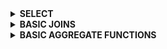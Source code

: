 <details>
  <summary><strong>SELECT</strong></summary>

<details>
  <summary> 1757. Recyclable and Low Fat Products</summary> 

> **Table: Products**  
>   
> | Column Name | Type    |  
> |-------------|---------|  
> | product_id  | int     |  
> | low_fats    | enum    |  
> | recyclable  | enum    |  
>   
> - `product_id` is the primary key (column with unique values) for this table.  
> - `low_fats` is an `ENUM` (category) of type `('Y', 'N')` where `'Y'` means this product is low fat and `'N'` means it is not.  
> - `recyclable` is an `ENUM` (category) of types `('Y', 'N')` where `'Y'` means this product is recyclable and `'N'` means it is not.  
>   
> **Problem Statement:**  
> Write a solution to find the IDs of products that are both low fat and recyclable.  
> Return the result table in any order.  
> The result format is in the following example.  
> 
> **Solution:**
> 
> ```sql  
> SELECT  
>     product_id  
> FROM Products  
> WHERE low_fats = 'Y'   -- Filters only products that are low fat  
>   AND recyclable = 'Y'; -- Filters only products that are recyclable  
> ```  
>   
> **Output:**  
>   
> | product_id |  
> |------------|  
> | 1          |  
> | 3          |  
>   
> **Explanation:**  
> - The query selects the `product_id` from the `Products` table.  
> - It uses the `WHERE` clause to filter the rows where both `low_fats` and `recyclable` columns have the value `'Y'`.  
> - This ensures that only products that are both low fat and recyclable are returned.

</details>


<details>
  <summary> 584. Find Customer Referee</summary> 

> **Table: Customer**  
>   
> | Column Name | Type    |  
> |-------------|---------|  
> | id          | int     |  
> | name        | varchar |  
> | referee_id  | int     |  
>   
> - `id` is the primary key column for this table.  
> - Each row of this table indicates the `id` of a customer, their `name`, and the `id` of the customer who referred them.  
>   
> **Problem Statement:**  
> Find the names of the customers that are not referred by the customer with `id = 2`.  
> Return the result table in any order.  
> The result format is in the following example.  
> 
> **Solution:**
> 
> ```sql  
> SELECT name  
> FROM Customer  
> WHERE 1=1
> AND referee_id IS NULL -- Filters customers who were not referred
> OR referee_id != 2;  -- by customer with id = 2 or have no referee 
> ```  
>   
> **Output:**  
>   
> | name |  
> |------|  
> | Will |  
> | Jane |  
> | Bill |  
> | Zack |  
>   
> **Explanation:**  
> - The query selects the `name` from the `Customer` table.  
> - It uses the `WHERE` clause to filter rows where `referee_id` is either `NULL` or not equal to `2`.  
> - This ensures that only customers who are not referred by the customer with `id = 2` are returned.

</details>

<details>
  <summary> 595. Big Countries</summary> 

> **Table: World**  
>   
> | Column Name | Type    |  
> |-------------|---------|  
> | name        | varchar |  
> | continent   | varchar |  
> | area        | int     |  
> | population  | int     |  
> | gdp         | bigint  |  
>   
> - `name` is the primary key (column with unique values) for this table.  
> - Each row of this table gives information about the name of a country, the continent to which it belongs, its area, the population, and its GDP value.  
>   
> **Problem Statement:**  
> A country is considered big if:  
> - it has an area of at least three million (i.e., 3000000 km²), or  
> - it has a population of at least twenty-five million (i.e., 25000000).  
> Write a solution to find the `name`, `population`, and `area` of the big countries.  
> Return the result table in any order.  
> The result format is in the following example.  
> 
> **Solution:**
> 
> ```sql  
> SELECT name, population, area  
> FROM World  
> WHERE area >= 3000000 OR population >= 25000000;  -- Filters countries with area >= 3,000,000 or population >= 25,000,000  
> ```  
>   
> **Output:**  
>   
> | name        | population | area    |  
> |-------------|------------|---------|  
> | Afghanistan | 25500100   | 652230  |  
> | Algeria     | 37100000   | 2381741 |  
>   
> **Explanation:**  
> - The query selects the `name`, `population`, and `area` from the `World` table.  
> - It uses the `WHERE` clause to filter the rows where either `area` is greater than or equal to `3000000` or `population` is greater than or equal to `25000000`.  
> - This ensures that only the big countries are returned.

</details>

<details>
  <summary> 1148. Article Views I</summary> 

> **Table: Views**  
>   
> | Column Name | Type    |  
> |-------------|---------|  
> | article_id  | int     |  
> | author_id   | int     |  
> | viewer_id   | int     |  
> | view_date   | date    |  
>   
> - There is no primary key (column with unique values) for this table; the table may have duplicate rows.  
> - Each row of this table indicates that some viewer viewed an article (written by some author) on some date.  
> - Note that equal `author_id` and `viewer_id` indicate the same person.  
>   
> **Problem Statement:**  
> Write a solution to find all the authors that viewed at least one of their own articles.  
> Return the result table sorted by `id` in ascending order.  
> The result format is in the following example.
> 
> **Solution:**
> 
> ```sql  
> SELECT DISTINCT author_id AS id  
> FROM Views  
> WHERE author_id = viewer_id  -- Filters rows where the author viewed their own article  
> ORDER BY author_id;  -- Orders the result by id in ascending order  
> ```  
>   
> **Output:**  
>   
> | id |  
> |----|  
> | 4  |  
> | 7  |  
>   
> **Explanation:**  
> - The query selects distinct `author_id` from the `Views` table where the `author_id` is the same as `viewer_id`.  
> - This condition checks if an author has viewed their own article.  
> - The result is sorted in ascending order by `id`.

</details>

<details>
  <summary> 1683. Invalid Tweets</summary> 

> **Table: Tweets**  
>   
> | Column Name | Type    |  
> |-------------|---------|  
> | tweet_id    | int     |  
> | content     | varchar |  
>   
> - `tweet_id` is the primary key (column with unique values) for this table.  
> - This table contains all the tweets in a social media app.  
>   
> **Problem Statement:**  
> Write a solution to find the IDs of the invalid tweets. A tweet is considered invalid if the number of characters used in the content of the tweet is strictly greater than 15.  
> Return the result table in any order.  
> The result format is in the following example.
> 
> **Solution:**
> 
> ```sql  
> SELECT tweet_id  
> FROM Tweets  
> WHERE LENGTH(content) > 15;  -- Filters tweets where the content length is greater than 15 characters  
> ```  
>   
> **Output:**  
>   
> | tweet_id |  
> |----------|  
> | 2        |  
>   
> **Explanation:**  
> - The query selects `tweet_id` from the `Tweets` table where the length of `content` is greater than 15 characters.  
> - This ensures that only the IDs of invalid tweets are returned.

</details>
</details>
















<details>
  <summary><strong>BASIC JOINS</strong></summary>

<details>
  <summary> 1378. Replace Employee ID With The Unique Identifier</summary> 

> **Table: Employees**  
>   
> | Column Name | Type    |  
> |-------------|---------|  
> | id          | int     |  
> | name        | varchar |  
>   
> - `id` is the primary key (column with unique values) for this table.  
> - Each row of this table contains the `id` and the `name` of an employee in a company.  
>   
> **Table: EmployeeUNI**  
>   
> | Column Name | Type    |  
> |-------------|---------|  
> | id          | int     |  
> | unique_id   | int     |  
>   
> - `(id, unique_id)` is the primary key (combination of columns with unique values) for this table.  
> - Each row of this table contains the `id` and the corresponding `unique_id` of an employee in the company.  
>   
> **Problem Statement:**  
> Write a solution to show the `unique_id` of each user. If a user does not have a `unique_id`, show `null`.  
> Return the result table in any order.  
> The result format is in the following example.
> 
> **Solution:**
> 
> ```sql  
> SELECT u.unique_id, e.name  
> FROM Employees AS e  
> LEFT JOIN EmployeeUNI AS u ON u.id = e.id;  -- Joins the tables on employee id and retrieves unique_id; null if not found  
> ```  
>   
> **Output:**  
>   
> | unique_id | name     |  
> |-----------|----------|  
> | null      | Alice    |  
> | null      | Bob      |  
> | 2         | Meir     |  
> | 3         | Winston  |  
> | 1         | Jonathan |  
>   
> **Explanation:**  
> - The query performs a `LEFT JOIN` between the `Employees` and `EmployeeUNI` tables on the `id` column.  
> - It selects the `unique_id` and `name` of each employee. If an employee does not have a `unique_id`, the result is `null`.

</details>

<details>
  <summary>1068. Product Sales Analysis I</summary>  

> **Table: Sales**  
>  
> | Column Name | Type  |  
> |-------------|-------|  
> | sale_id     | int   |  
> | product_id  | int   |  
> | year        | int   |  
> | quantity    | int   |  
> | price       | int   |  
>  
> (sale_id, year) is the primary key (combination of columns with unique values) of this table.  
> product_id is a foreign key (reference column) to Product table.  
> Each row of this table shows a sale on the product product_id in a certain year.  
> Note that the price is per unit.  
>  
> **Table: Product**  
>  
> | Column Name  | Type    |  
> |--------------|---------|  
> | product_id   | int     |  
> | product_name | varchar |  
>  
> product_id is the primary key (column with unique values) of this table.  
> Each row of this table indicates the product name of each product.  
>  
> **Problem Statement:**  
> Write a solution to report the product_name, year, and price for each sale_id in the Sales table.  
> Return the resulting table in any order.  
>  
> **Solution:**  
>  
> ```sql  
> SELECT p.product_name, s.year, s.price  
> FROM sales as s  
> LEFT JOIN product as p ON p.product_id = s.product_id;  
> ```  
>  
> **Output:**  
>  
> | product_name | year | price |  
> | ------------ | ---- | ----- |  
> | Nokia        | 2008 | 5000  |  
> | Nokia        | 2009 | 5000  |  
> | Apple        | 2011 | 9000  |  
>  
> **Explanation:**  
> - The query retrieves the product name, the year of the sale, and the price for each sale from the Sales table.  
> - A LEFT JOIN is used to join the Product table with the Sales table on product_id.  
> - The result includes all records from Sales and matches the corresponding product name from Product.
> 
</details>

<details>
  <summary>1581. Customer Who Visited but Did Not Make Any Transactions</summary>  

> **Table: Visits**  
>  
> | Column Name | Type    |  
> |-------------|---------|  
> | visit_id    | int     |  
> | customer_id | int     |  
>  
> visit_id is the column with unique values for this table.  
> This table contains information about the customers who visited the mall.  
>  
> **Table: Transactions**  
>  
> | Column Name    | Type    |  
> |----------------|---------|  
> | transaction_id | int     |  
> | visit_id       | int     |  
> | amount         | int     |  
>  
> transaction_id is the column with unique values for this table.  
> This table contains information about the transactions made during the visit_id.  
>  
> **Problem Statement:**  
> Write a solution to find the IDs of the users who visited without making any transactions and the number of times they made these types of visits.  
> Return the result table sorted in any order.  
>  
> **Solution:**  
>  
> ```sql  
> SELECT v.customer_id, COUNT(v.visit_id) as count_no_trans  
> FROM visits as v  
> LEFT JOIN transactions as t ON v.visit_id = t.visit_id  
> WHERE t.visit_id IS NULL  
> GROUP BY v.customer_id;  
> ```  
>  
> **Output:**  
>  
> | customer_id | count_no_trans |  
> | ----------- | -------------- |  
> | 30          | 1              |  
> | 54          | 2              |  
> | 96          | 1              |  
>  
> **Explanation:**  
> - The query joins the `Visits` table with the `Transactions` table using a LEFT JOIN to keep all visits, even if no transaction was made.  
> - The `WHERE t.visit_id IS NULL` clause filters out any visits that had a transaction.  
> - The result is grouped by customer_id, and the COUNT function calculates how many visits did not result in a transaction.  
> 
</details>


<details>
  <summary>197. Rising Temperature</summary>  

> **Table: Weather**  
>  
> | Column Name   | Type    |  
> |---------------|---------|  
> | id            | int     |  
> | recordDate    | date    |  
> | temperature   | int     |  
>  
> id is the column with unique values for this table.  
> There are no different rows with the same recordDate.  
> This table contains information about the temperature on a certain day.  
>  
> **Problem Statement:**  
> Write a solution to find all dates' `id` with higher temperatures compared to the previous day.  
> Return the result table in any order.  
>  
> **Solution:**  
>  
> ```sql  
> SELECT w1.id  
> FROM weather as w1  
> JOIN weather as w2 ON w1.recordDate = DATEADD(DAY, 1, w2.recordDate)  
> WHERE w1.temperature > w2.temperature;  
> ```  
>  
> **Output:**  
>  
> | id |  
> |----|  
> | 2  |  
> | 4  |  
>  
> **Explanation:**  
> - The query joins the `Weather` table with itself to compare the temperature on each day with the temperature of the previous day.  
> - The `DATEADD(DAY, 1, w2.recordDate)` condition ensures that we are comparing consecutive days.  
> - The `WHERE w1.temperature > w2.temperature` filters out the rows where the temperature of the current day is lower or equal to the previous day, and only selects those where the temperature increased.
>  
</details>


<details>
  <summary>1661. Average Time of Process per Machine</summary> 

> **Table: Activity**  
>   
> | Column Name    | Type    |  
> |----------------|---------|  
> | machine_id     | int     |  
> | process_id     | int     |  
> | activity_type  | enum    |  
> | timestamp      | float   |  
>   
> - `machine_id`: The ID of the machine.  
> - `process_id`: The ID of the process running on the machine.  
> - `activity_type`: An ENUM of either `'start'` or `'end'`, indicating the beginning and end of a process.  
> - `timestamp`: A float representing the time in seconds when the activity occurred.  
> 
> **Problem Statement:**  
> Write a solution to find the average time each machine takes to complete a process.  
> The time for a process is calculated by subtracting the 'start' timestamp from the 'end' timestamp.  
> The result should include the `machine_id` and the average processing time, rounded to 3 decimal places.
> 
> **Solution:**
> 
> ```sql
> SELECT 
>     a.machine_id, 
>     ROUND(AVG(b.timestamp - a.timestamp), 3) AS processing_time
> FROM 
>     Activity AS a
> JOIN 
>     Activity AS b
> ON 
>     a.machine_id = b.machine_id
>     AND a.process_id = b.process_id
>     AND a.activity_type = 'start'
>     AND b.activity_type = 'end'
> GROUP BY 
>     a.machine_id;
> ```
> **Output:**  
> | machine_id | processing_time |
> | ---------- | --------------- |
> | 0          | 0.894           |
> | 1          | 0.995           |
> | 2          | 1.456           |
>
> **Explanation:**
>
> The query joins the Activity table to itself to match the start and end times of each process.
> It then calculates the time difference between the 'start' and 'end' timestamps for each process.
> The result is grouped by machine_id, and the average processing time for each machine is returned.
> The AVG function calculates the average processing time for each machine, and the ROUND function rounds it to 3 decimal places.

</details>

<details>
  <summary>577. Employee Bonus</summary> 

> **Table: Employee**  
>   
> | Column Name | Type    |  
> |-------------|---------|  
> | empId       | int     |  
> | name        | varchar |  
> | supervisor  | int     |  
> | salary      | int     |  
>   
> - `empId` is the primary key of the Employee table.  
> - Each row represents an employee's information, including their `empId`, `name`, `supervisor`, and `salary`.  

> **Table: Bonus**  
>   
> | Column Name | Type    |  
> |-------------|---------|  
> | empId       | int     |  
> | bonus       | int     |  
>   
> - `empId` is the primary key of the Bonus table and a foreign key to `empId` in the Employee table.  
> - Each row represents the `empId` of an employee and their respective `bonus`.  
>   
> **Problem Statement:**  
> Write a query to return the `name` and `bonus` of each employee whose bonus is less than 1000 or is missing (null).  
> Return the result in any order.
> 
> **Solution:**
> 
> ```sql
> SELECT 
>     e.name, 
>     b.bonus 
> FROM 
>     Employee e
> LEFT JOIN 
>     Bonus b ON e.empID = b.empID
> WHERE 
>     b.bonus < 1000 OR b.bonus IS NULL;
> ```
> **Output:**  
> | name | bonus |
> | ---- | ----- |
> | Brad | null  |
> | John | null  |
> | Dan  | 500   |
>
> **Explanation:**  
> The query performs a LEFT JOIN between the Employee and Bonus tables to ensure that all employees are included, even if they have no bonus (null).  
> The WHERE clause filters the employees who either have a bonus less than 1000 or no bonus at all.  
> The result returns the names of employees along with their respective bonus amounts, or null if they have no bonus.  


</details>


<details>
  <summary>1280. Students and Examinations</summary>

> **Table: Students**  
> 
> | Column Name   | Type    |  
> |---------------|---------|  
> | student_id    | int     |  
> | student_name  | varchar |  
> 
> - `student_id` is the primary key (column with unique values) for this table.  
> - Each row of this table contains the ID and the name of one student in the school.  
> 
> **Table: Subjects**  
> 
> | Column Name  | Type    |  
> |--------------|---------|  
> | subject_name | varchar |  
> 
> - `subject_name` is the primary key (column with unique values) for this table.  
> - Each row of this table contains the name of one subject in the school.  
> 
> **Table: Examinations**  
> 
> | Column Name  | Type    |  
> |--------------|---------|  
> | student_id   | int     |  
> | subject_name | varchar |  
> 
> - There is no primary key (column with unique values) for this table. It may contain duplicates.  
> - Each student from the `Students` table takes every course from the `Subjects` table.  
> - Each row of this table indicates that a student with ID `student_id` attended the exam of `subject_name`.  
> 
> **Problem Statement:**  
> Write a solution to find the number of times each student attended each exam.  
> Return the result table ordered by `student_id` and `subject_name`.  
> 
> **Solution:**  
> 
> ```sql
> WITH att AS (
>     SELECT st.student_id, st.student_name, sb.subject_name
>     FROM Students AS st
>     CROSS JOIN Subjects AS sb
> )
> SELECT a.student_id, a.student_name, a.subject_name, COUNT(e.subject_name) AS attended_exams
> FROM att a
> LEFT JOIN Examinations AS e
>     ON a.student_id = e.student_id
>     AND a.subject_name = e.subject_name
> GROUP BY a.student_id, a.subject_name
> ORDER BY a.student_id, a.subject_name;
> ```  
> 
> **Output:**  
> 
> | student_id | student_name | subject_name | attended_exams |  
> |------------|--------------|--------------|----------------|  
> | 1          | Alice        | Math         | 3              |  
> | 1          | Alice        | Physics      | 2              |  
> | 1          | Alice        | Programming  | 1              |  
> | 2          | Bob          | Math         | 1              |  
> | 2          | Bob          | Physics      | 0              |  
> | 2          | Bob          | Programming  | 1              |  
> | 6          | Alex         | Math         | 0              |  
> | 6          | Alex         | Physics      | 0              |  
> | 6          | Alex         | Programming  | 0              |  
> | 13         | John         | Math         | 1              |  
> | 13         | John         | Physics      | 1              |  
> | 13         | John         | Programming  | 1              |
>
> 
> **Explanation:**  
> CROSS JOIN: We perform a CROSS JOIN between the Students and Subjects tables to ensure that each student is paired with every subject, even if they haven't attended any exams for that subject.  
> LEFT JOIN: We then use a LEFT JOIN to link this full list of student-subject combinations to the Examinations table. This ensures that even if a student has not attended an exam for a subject, the student-subject pair will still appear in the results.  
> COUNT: We count how many times each student attended the exam for each subject using COUNT(e.subject_name). If a student did not attend an exam for a particular subject, the count will be 0.  
> GROUP BY and ORDER BY: Finally, we group the results by student_id and subject_name to aggregate the exam attendances, and order the output by these columns for a clear and organized result.  

</details>


<details>
  <summary>570. Managers with at Least 5 Direct Reports</summary>  

> **Table: Employee**  
>  
> | Column Name | Type    |  
> |-------------|---------|  
> | id          | int     |  
> | name        | varchar |  
> | department  | varchar |  
> | managerId   | int     |  
>  
> id is the primary key (column with unique values) for this table.  
> Each row of this table indicates the name of an employee, their department, and the id of their manager.  
> If managerId is null, then the employee does not have a manager.  
> No employee will be the manager of themself.  
>  
> **Problem Statement:**  
> Write a solution to find managers with at least five direct reports.  
> Return the result table in any order.  
>  
> **Solution:**  
>  
> ```sql  
> SELECT m.name  
> FROM Employee as m  
> LEFT JOIN Employee as e   
>     ON m.id = e.managerId  
> GROUP BY e.managerId  
> HAVING COUNT(e.managerId) >= 5;  
> ```  
>  
> **Output:**  
>  
> | name |  
> |------|  
> | John |  
>  
> **Explanation:**  
> - The query joins the `Employee` table with itself to count how many employees each manager (identified by `managerId`) directly supervises.  
> - We group the results by `e.managerId` and use the `HAVING` clause to filter only those managers who have 5 or more direct reports.  
> - The `LEFT JOIN` ensures that managers with no employees reporting to them are still considered, though filtered out by the `HAVING` clause.  
>  
</details>


<details>
  <summary>1934. Confirmation Rate</summary>  

> **Table: Signups**  
>  
> | Column Name | Type     |  
> |-------------|----------|  
> | user_id     | int      |  
> | time_stamp  | datetime |  
>  
> user_id is the column of unique values for this table.  
> Each row contains information about the signup time for the user with ID user_id.  
>  
> **Table: Confirmations**  
>  
> | Column Name | Type     |  
> |-------------|----------|  
> | user_id     | int      |  
> | time_stamp  | datetime |  
> | action      | ENUM     |  
>  
> (user_id, time_stamp) is the primary key (combination of columns with unique values) for this table.  
> user_id is a foreign key (reference column) to the Signups table.  
> action is an ENUM (category) of the type ('confirmed', 'timeout').  
> Each row of this table indicates that the user with ID user_id requested a confirmation message at time_stamp and that confirmation message was either confirmed ('confirmed') or expired without confirming ('timeout').  
>  
> **Problem Statement:**  
> The confirmation rate of a user is the number of 'confirmed' messages divided by the total number of requested confirmation messages. The confirmation rate of a user that did not request any confirmation messages is 0.  
> Round the confirmation rate to two decimal places.  
> Write a solution to find the confirmation rate of each user.  
> Return the result table in any order.  
>  
> **Solution:**  
>  
> ```sql  
> SELECT s.user_id  
>       ,ROUND(SUM(CASE WHEN c.action = 'confirmed' THEN 1 ELSE 0 END)/COUNT(*), 2) as confirmation_rate  
> FROM Signups as s  
> LEFT JOIN Confirmations as c  
>     ON s.user_id = c.user_id  
> GROUP BY s.user_id;  
> ```  
>  
> **Output:**  
>  
> | user_id | confirmation_rate |  
> |---------|-------------------|  
> | 3       | 0                 |  
> | 7       | 1                 |  
> | 2       | 0.5               |  
> | 6       | 0                 |  
>  
> **Explanation:**  
> - The query joins the `Signups` table with the `Confirmations` table to count how many confirmation requests each user made and how many were successfully confirmed.  
> - For each user, we calculate the confirmation rate by dividing the number of 'confirmed' messages by the total number of confirmation messages.  
> - The `LEFT JOIN` ensures that users who did not request any confirmation messages still appear with a confirmation rate of 0.
>  
</details>
</details>





<details>
  <summary><strong>BASIC AGGREGATE FUNCTIONS</strong></summary>
  <details>
  <summary>620. Not Boring Movies</summary>  

> **Table: Cinema**  
>  
> | Column Name | Type     |  
> |-------------|----------|  
> | id          | int      |  
> | movie       | varchar  |  
> | description | varchar  |  
> | rating      | float    |  
>  
> id is the primary key (column with unique values) for this table.  
> Each row contains information about the name of a movie, its genre, and its rating.  
> rating is a 2 decimal places float in the range [0, 10].  
>  
> **Problem Statement:**  
> Write a solution to report the movies with an odd-numbered ID and a description that is not "boring".  
> Return the result table ordered by `rating` in descending order.  
>  
> **Solution:**  
>  
> ```sql  
> SELECT *  
> FROM Cinema  
> WHERE id % 2 = 1 AND description != 'boring'  
> ORDER BY rating DESC;  
> ```  
>  
> **Output:**  
>  
> | id | movie      | description | rating |  
> |----|------------|-------------|--------|  
> | 5  | House card | Interesting | 9.1    |  
> | 1  | War        | great 3D    | 8.9    |  
>  
> **Explanation:**  
> - The query selects all movies with an odd-numbered ID using the condition `id % 2 = 1`.  
> - It filters out movies where the `description` is "boring" and orders the results by `rating` in descending order.
>  
</details>


<details>
  <summary>1251. Average Selling Price</summary>  

> **Table: Prices**  
>  
> | Column Name | Type  |  
> |-------------|-------|  
> | product_id  | int   |  
> | start_date  | date  |  
> | end_date    | date  |  
> | price       | int   |  
>  
> (product_id, start_date, end_date) is the primary key (combination of columns with unique values) for this table.  
> Each row of this table indicates the price of the product_id in the period from `start_date` to `end_date`.  
> For each product_id there will be no two overlapping periods.  
>  
> **Table: UnitsSold**  
>  
> | Column Name   | Type |  
> |---------------|------|  
> | product_id    | int  |  
> | purchase_date | date |  
> | units         | int  |  
>  
> This table may contain duplicate rows.  
> Each row of this table indicates the date, units, and product_id of each product sold.  
>  
> **Problem Statement:**  
> Write a solution to find the average selling price for each product. `average_price` should be rounded to 2 decimal places.  
> If a product does not have any sold units, its average selling price is assumed to be 0.  
> Return the result table in any order.  
>  
> **Solution:**  
>  
> ```sql  
> SELECT p.product_id  
>      , IFNULL(ROUND(SUM(p.price * u.units)/SUM(u.units),2),0) as average_price  
> FROM Prices as p  
> LEFT JOIN UnitsSold as u  
>     ON p.product_id = u.product_id  
>     AND u.purchase_date BETWEEN p.start_date AND p.end_date  
> GROUP BY p.product_id;  
> ```  
>  
> **Output:**  
>  
> | product_id | average_price |  
> |------------|---------------|  
> | 1          | 6.96          |  
> | 2          | 16.96         |  
>  
> **Explanation:**  
> - The query calculates the average selling price for each product by multiplying the price by the units sold for the respective date range and dividing by the total number of units sold.  
> - The `IFNULL` ensures that if no units were sold for a product, the `average_price` is set to 0.  
> - The query uses `LEFT JOIN` to ensure that even products without any sold units are included in the result.  
>  
</details>


<details>
  <summary>1075. Project Employees I</summary>  

> **Table: Project**  
>  
> | Column Name | Type |  
> |-------------|------|  
> | project_id  | int  |  
> | employee_id | int  |  
>  
> (project_id, employee_id) is the primary key of this table.  
> employee_id is a foreign key to the Employee table.  
> Each row of this table indicates that the employee with employee_id is working on the project with project_id.  
>  
> **Table: Employee**  
>  
> | Column Name      | Type    |  
> |------------------|---------|  
> | employee_id      | int     |  
> | name             | varchar |  
> | experience_years | int     |  
>  
> employee_id is the primary key of this table. It's guaranteed that experience_years is not NULL.  
> Each row of this table contains information about one employee.  
>  
> **Problem Statement:**  
> Write an SQL query that reports the average experience years of all the employees for each project, rounded to 2 digits.  
> Return the result table in any order.  
>  
> **Solution:**  
>  
> ```sql  
> SELECT p.project_id  
>      , ROUND(AVG(e.experience_years), 2) as average_years  
> FROM Project as p  
> LEFT JOIN Employee as e  
>     ON p.employee_id = e.employee_id  
> GROUP BY p.project_id;  
> ```  
>  
> **Output:**  
>  
> | project_id | average_years |  
> |------------|---------------|  
> | 1          | 2             |  
> | 2          | 2.5           |  
>  
> **Explanation:**  
> - The query joins the `Project` table with the `Employee` table using `employee_id`.  
> - For each project, the query calculates the average experience years of all employees working on that project, rounded to two decimal places.  
> - The `GROUP BY` clause ensures that the results are grouped by `project_id`.  
>  
</details>

<details>
  <summary>1633. Percentage of Users Attended a Contest</summary>  

> **Table: Users**  
>  
> | Column Name | Type    |  
> |-------------|---------|  
> | user_id     | int     |  
> | user_name   | varchar |  
>  
> user_id is the primary key (column with unique values) for this table.  
> Each row of this table contains the name and the id of a user.  
>  
> **Table: Register**  
>  
> | Column Name | Type    |  
> |-------------|---------|  
> | contest_id  | int     |  
> | user_id     | int     |  
>  
> (contest_id, user_id) is the primary key (combination of columns with unique values) for this table.  
> Each row of this table contains the id of a user and the contest they registered into.  
>  
> **Problem Statement:**  
> Write a solution to find the percentage of the users registered in each contest rounded to two decimals.  
> Return the result table ordered by percentage in descending order. In case of a tie, order it by contest_id in ascending order.  
>  
> **Solution:**  
>  
> ```sql  
> SELECT contest_id  
>      , ROUND(COUNT(r.user_id)*100 / (SELECT COUNT(*) FROM Users), 2) as percentage  
> FROM Register as r  
> GROUP BY contest_id  
> ORDER BY percentage DESC, contest_id ASC;  
> ```  
>  
> **Output:**  
>  
> | contest_id | percentage |  
> |------------|------------|  
> | 208        | 100        |  
> | 209        | 100        |  
> | 210        | 100        |  
> | 215        | 66.67      |  
> | 207        | 33.33      |  
>  
> **Explanation:**  
> - The query calculates the number of users registered for each contest (`COUNT(r.user_id)`) and divides it by the total number of users (`COUNT(*) FROM Users`) to get the percentage.  
> - `ROUND` is used to round the result to two decimal places.  
> - The `GROUP BY` ensures that the results are grouped by `contest_id`, and the `ORDER BY` clause sorts the result by `percentage` in descending order and `contest_id` in ascending order for ties.  
>  
</details>

<details>
  <summary>1211. Queries Quality and Percentage</summary>  

> **Table: Queries**  
>  
> | Column Name | Type    |  
> |-------------|---------|  
> | query_name  | varchar |  
> | result      | varchar |  
> | position    | int     |  
> | rating      | int     |  
>  
> This table may have duplicate rows.  
> This table contains information collected from some queries on a database.  
> The `position` column has a value from 1 to 500.  
> The `rating` column has a value from 1 to 5. Query with rating less than 3 is a poor query.  
>  
> We define query quality as:  
> - The average of the ratio between query rating and its position.  
>  
> We also define poor query percentage as:  
> - The percentage of all queries with rating less than 3.  
>  
> **Problem Statement:**  
> Write a solution to find each `query_name`, the `quality` and `poor_query_percentage`.  
> Both `quality` and `poor_query_percentage` should be rounded to 2 decimal places.  
> Return the result table in any order.  
>  
> **Solution:**  
>  
> ```sql  
> SELECT query_name  
>      , ROUND(SUM(rating / position) / COUNT(*), 2) as quality  
>      , ROUND(SUM(CASE WHEN rating < 3 THEN 1 ELSE 0 END) * 100 / COUNT(*), 2) as poor_query_percentage  
> FROM Queries  
> WHERE query_name IS NOT NULL  
> GROUP BY query_name;  
> ```  
>  
> **Output:**  
>  
> | query_name | quality | poor_query_percentage |  
> |------------|---------|-----------------------|  
> | Dog        | 2.50    | 33.33                 |  
> | Cat        | 0.66    | 33.33                 |  
>  
> **Explanation:**  
> - The query calculates the `quality` by summing the ratio of `rating / position` for each query and dividing by the number of queries.  
> - The `poor_query_percentage` is the percentage of queries with a `rating` less than 3.  
> - `ROUND` is used to round the values to two decimal places, and `GROUP BY` ensures that the result is grouped by `query_name`.  
>  
</details>

<details>
  <summary>1193. Monthly Transactions I</summary>  

> **Table: Transactions**  
>  
> | Column Name   | Type    |  
> |---------------|---------|  
> | id            | int     |  
> | country       | varchar |  
> | state         | enum    |  
> | amount        | int     |  
> | trans_date    | date    |  
>  
> id is the primary key of this table.  
> The table has information about incoming transactions.  
> The `state` column is an enum of type ['approved', 'declined'].  
>  
> **Problem Statement:**  
> Write an SQL query to find for each month and country, the number of transactions and their total amount, the number of approved transactions and their total amount.  
> Return the result table in any order.  
>  
> **Solution:**  
>  
> ```sql  
> SELECT  
>   DATE_FORMAT(trans_date, '%Y-%m') AS MONTH  
> , country  
> , COUNT(*) AS trans_count  
> , SUM(  
>     CASE  
>       WHEN state = 'approved' THEN 1  
>       ELSE 0  
>     END  
>   ) AS approved_count  
> , SUM(amount) AS trans_total_amount  
> , SUM(  
>     CASE  
>       WHEN state = 'approved' THEN amount  
>       ELSE 0  
>     END  
>   ) AS approved_total_amount  
> FROM  
>   Transactions  
> GROUP BY 1, 2;  
> ```  
>  
> **Output:**  
>  
> | MONTH   | country | trans_count | approved_count | trans_total_amount | approved_total_amount |  
> |---------|---------|-------------|----------------|--------------------|-----------------------|  
> | 2018-12 | US      | 2           | 1              | 3000               | 1000                  |  
> | 2019-01 | US      | 1           | 1              | 2000               | 2000                  |  
> | 2019-01 | DE      | 1           | 1              | 2000               | 2000                  |  
>  
> **Explanation:**  
> - The query groups transactions by month and country using `DATE_FORMAT` to extract the year and month from `trans_date`.  
> - It counts the total number of transactions (`trans_count`) and approved transactions (`approved_count`) by using `SUM(CASE)` conditions.  
> - The total transaction amount and approved transaction amount are calculated similarly using the `SUM()` function.  
>  
</details>

<details>
  <summary>1174. Immediate Food Delivery II</summary>  

> **Table: Delivery**  
>  
> | Column Name                 | Type    |  
> |-----------------------------|---------|  
> | delivery_id                 | int     |  
> | customer_id                 | int     |  
> | order_date                  | date    |  
> | customer_pref_delivery_date | date    |  
>  
> delivery_id is the column of unique values for this table.  
> The table holds information about food deliveries where customers place orders on a certain date and specify a preferred delivery date (either on the order date or later).  
>  
> **Problem Statement:**  
> If the customer's preferred delivery date is the same as the order date, then the order is called immediate; otherwise, it is scheduled.  
> The first order of a customer is the one with the earliest order date.  
> Write a solution to find the percentage of immediate orders in the first orders of all customers, rounded to 2 decimal places.  
>  
> **Solution:**  
>  
> ```sql  
> SELECT  
>   ROUND(  
>     SUM(  
>       CASE  
>         WHEN order_date = customer_pref_delivery_date THEN 1  
>         ELSE 0  
>       END  
>     ) * 100 / COUNT(customer_id)  
>   , 2  
>   ) AS immediate_percentage  
> FROM  
>   Delivery  
> WHERE  
>   (customer_id, order_date) IN (  
>     SELECT  
>       customer_id  
>     , MIN(order_date) AS first_order  
>     FROM  
>       Delivery  
>     GROUP BY  
>       customer_id  
>   );  
> ```  
>  
> **Output:**  
>  
> | immediate_percentage |  
> |----------------------|  
> | 50                   |  
>  
> **Explanation:**  
> - The query calculates the percentage of immediate orders among the first orders for all customers.  
> - A subquery identifies the first order for each customer by selecting the minimum `order_date`.  
> - The main query checks if the `order_date` matches the `customer_pref_delivery_date` to determine if the order is immediate.  
> - The percentage is then calculated by dividing the number of immediate orders by the total number of first orders and rounding the result to 2 decimal places.  
>  
</details>

<details>
  <summary>550. Game Play Analysis IV</summary>  

> **Table: Activity**  
>  
> | Column Name  | Type    |  
> |--------------|---------|  
> | player_id    | int     |  
> | device_id    | int     |  
> | event_date   | date    |  
> | games_played | int     |  
>  
> (player_id, event_date) is the primary key (combination of columns with unique values) of this table.  
> This table shows the activity of players of some games.  
> Each row is a record of a player who logged in and played a number of games (possibly 0) before logging out on a specific day using some device.  
>  
> **Problem Statement:**  
> Write a solution to report the fraction of players that logged in again on the day after their first login day, rounded to 2 decimal places.  
>  
> **Solution:**  
>  
> ```sql  
> SELECT  
>   ROUND(  
>     COUNT(player_id) / (  
>       SELECT  
>         COUNT(DISTINCT player_id)  
>       FROM  
>         Activity  
>     )  
>   , 2  
>   ) AS fraction  
> FROM  
>   Activity  
> WHERE  
>   (player_id, event_date) IN (  
>     SELECT  
>       player_id  
>     , ADDDATE(MIN(event_date), INTERVAL 1 DAY)  
>     FROM  
>       Activity  
>     GROUP BY  
>       player_id  
>   );  
> ```  
>  
> **Output:**  
>  
> | fraction |  
> |----------|  
> | 0.33     |  
>  
> **Explanation:**  
> - The query calculates the fraction of players who logged in again on the day after their first login.  
> - The subquery in the `WHERE` clause identifies the first login day for each player using `MIN(event_date)` and checks if the player logged in again on the following day.  
> - The `COUNT` function in the outer query counts the number of players who logged in on two consecutive days, and this is divided by the total number of distinct players in the `Activity` table.  
> - The result is rounded to 2 decimal places to match the expected output.  
>  
</details>


</details>














